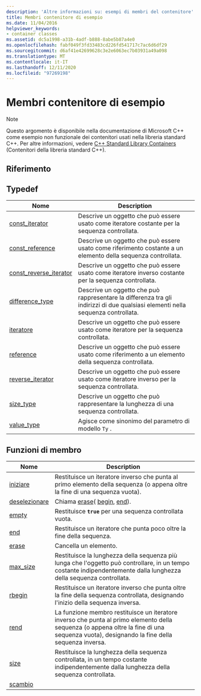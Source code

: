```yaml
---
description: 'Altre informazioni su: esempi di membri del contenitore'
title: Membri contenitore di esempio
ms.date: 11/04/2016
helpviewer_keywords:
- container classes
ms.assetid: dc5a1998-a31b-4adf-b888-8abe5b87a4e0
ms.openlocfilehash: fabf049f3fd33483cd226fd541717c7ac6d6df29
ms.sourcegitcommit: d6af41e42699628c3e2e6063ec7b03931a49a098
ms.translationtype: MT
ms.contentlocale: it-IT
ms.lasthandoff: 12/11/2020
ms.locfileid: "97269198"
---
```

# <a name="sample-container-members"></a>Membri contenitore di esempio

> [!NOTE]
> Questo argomento è disponibile nella documentazione di Microsoft C++ come esempio non funzionale dei contenitori usati nella libreria standard C++. Per altre informazioni, vedere [C++ Standard Library Containers](../standard-library/stl-containers.md) (Contenitori della libreria standard C++).

## <a name="reference"></a>Riferimento

## <a name="typedefs"></a>Typedef

|Nome|Description|
|-|-|
|[const_iterator](../standard-library/container-class-const-iterator.md)|Descrive un oggetto che può essere usato come iteratore costante per la sequenza controllata.|
|[const_reference](../standard-library/container-class-const-reference.md)|Descrive un oggetto che può essere usato come riferimento costante a un elemento della sequenza controllata.|
|[const_reverse_iterator](../standard-library/container-class-const-reverse-iterator.md)|Descrive un oggetto che può essere usato come iteratore inverso costante per la sequenza controllata.|
|[difference_type](../standard-library/container-class-difference-type.md)|Descrive un oggetto che può rappresentare la differenza tra gli indirizzi di due qualsiasi elementi nella sequenza controllata.|
|[iteratore](../standard-library/container-class-iterator.md)|Descrive un oggetto che può essere usato come iteratore per la sequenza controllata.|
|[reference](../standard-library/container-class-reference.md)|Descrive un oggetto che può essere usato come riferimento a un elemento della sequenza controllata.|
|[reverse_iterator](../standard-library/container-class-reverse-iterator.md)|Descrive un oggetto che può essere usato come iteratore inverso per la sequenza controllata.|
|[size_type](../standard-library/container-class-size-type.md)|Descrive un oggetto che può rappresentare la lunghezza di una sequenza controllata.|
|[value_type](../standard-library/container-class-value-type.md)|Agisce come sinonimo del parametro di modello `Ty` .|

## <a name="member-functions"></a>Funzioni di membro

|Nome|Description|
|-|-|
|[iniziare](../standard-library/container-class-begin.md)|Restituisce un iteratore inverso che punta al primo elemento della sequenza (o appena oltre la fine di una sequenza vuota).|
|[deselezionare](../standard-library/container-class-clear.md)|Chiama [erase](../standard-library/container-class-erase.md)( [begin](../standard-library/container-class-begin.md), [end](../standard-library/container-class-end.md)).|
|[empty](../standard-library/container-class-empty.md)|Restituisce **`true`** per una sequenza controllata vuota.|
|[end](../standard-library/container-class-end.md)|Restituisce un iteratore che punta poco oltre la fine della sequenza.|
|[erase](../standard-library/container-class-erase.md)|Cancella un elemento.|
|[max_size](../standard-library/container-class-max-size.md)|Restituisce la lunghezza della sequenza più lunga che l'oggetto può controllare, in un tempo costante indipendentemente dalla lunghezza della sequenza controllata.|
|[rbegin](../standard-library/container-class-rbegin.md)|Restituisce un iteratore inverso che punta oltre la fine della sequenza controllata, designando l'inizio della sequenza inversa.|
|[rend](../standard-library/container-class-rend.md)|La funzione membro restituisce un iteratore inverso che punta al primo elemento della sequenza (o appena oltre la fine di una sequenza vuota), designando la fine della sequenza inversa.|
|[size](../standard-library/container-class-size.md)|Restituisce la lunghezza della sequenza controllata, in un tempo costante indipendentemente dalla lunghezza della sequenza controllata.|
|[scambio](../standard-library/container-class-swap.md)
